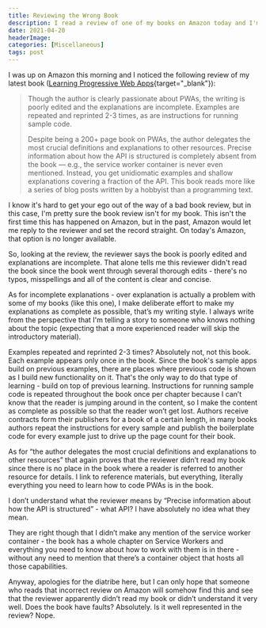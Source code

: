 ```yaml
---
title: Reviewing the Wrong Book
description: I read a review of one of my books on Amazon today and I'm always surprised by what different people want from books. In this case I had to respond because it felt like the reviewer wasn't reviewing my book.
date: 2021-04-20
headerImage: 
categories: [Miscellaneous]
tags: post
---
```


I was up on Amazon this morning and I noticed the following review of my latest book ([Learning Progressive Web Apps](https://learningpwa.com){target="_blank"}):

> Though the author is clearly passionate about PWAs, the writing is poorly edited and the explanations are incomplete. Examples are repeated and reprinted 2-3 times, as are instructions for running sample code.
> 
> Despite being a 200+ page book on PWAs, the author delegates the most crucial definitions and explanations to other resources. Precise information about how the API is structured is completely absent from the book — e.g., the service worker container is never even mentioned. Instead, you get unidiomatic examples and shallow explanations covering a fraction of the API. This book reads more like a series of blog posts written by a hobbyist than a programming text.

I know it's hard to get your ego out of the way of a bad book review, but in this case, I'm pretty sure the book review isn't for my book. This isn't the first time this has happened on Amazon, but in the past, Amazon would let me reply to the reviewer and set the record straight. On today's Amazon, that option is no longer available.

So, looking at the review, the reviewer says the book is poorly edited and explanations are incomplete. That alone tells me this reviewer didn't read the book since the book went through several thorough edits - there's no typos, misspellings and all of the content is clear and concise.

As for incomplete explanations - over explanation is actually a problem with some of my books (like this one), I make deliberate effort to make my explanations as complete as possible, that’s my writing style. I always write from the perspective that I'm telling a story to someone who knows nothing about the topic (expecting that a more experienced reader will skip the introductory material).

Examples repeated and reprinted 2-3 times? Absolutely not, not this book. Each example appears only once in the book. Since the book's sample apps build on previous examples, there are places where previous code is shown as I build new functionality on it. That's the only way to do that type of learning - build on top of previous learning. Instructions for running sample code is repeated throughout the book once per chapter because I can’t know that the reader is jumping around in the content, so I make the content as complete as possible so that the reader won’t get lost. Authors receive contracts form their publishers for a book of a certain length, in many books authors repeat the instructions for every sample and publish the boilerplate code for every example just to drive up the page count for their book.

As for “the author delegates the most crucial definitions and explanations to other resources” that again proves that the reviewer didn’t read my book since there is no place in the book where a reader is referred to another resource for details. I link to reference materials, but everything, literally everything you need to learn how to code PWAs is in the book.

I don’t understand what the reviewer means by “Precise information about how the API is structured” - what API? I have absolutely no idea what they mean.

They are right though that I didn’t make any mention of the service worker container - the book has a whole chapter on Service Workers and everything you need to know about how to work with them is in there - without any need to mention that there’s a container object that hosts all those capabilities.

Anyway, apologies for the diatribe here, but I can only hope that someone who reads that incorrect review on Amazon will somehow find this and see that the reviewer apparently didn’t read my book or didn’t understand it very well. Does the book have faults? Absolutely. Is it well represented in the review? Nope.
